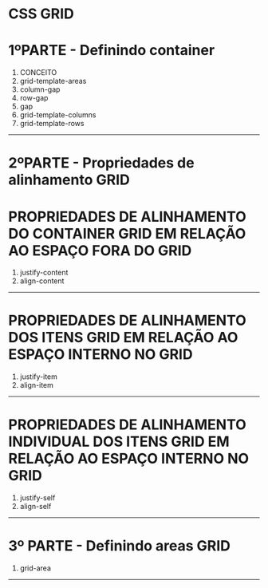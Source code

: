# CSS GRID
# 1ºPARTE - Definindo container

1. CONCEITO
2. grid-template-areas
3. column-gap
4. row-gap
5. gap
6. grid-template-columns
7. grid-template-rows
________________________________________________________________

# 2ºPARTE - Propriedades de alinhamento GRID

# PROPRIEDADES DE ALINHAMENTO DO CONTAINER GRID EM RELAÇÃO AO ESPAÇO FORA DO GRID

1. justify-content
2. align-content
________________________________________________________________
# PROPRIEDADES DE ALINHAMENTO DOS ITENS GRID EM RELAÇÃO AO ESPAÇO INTERNO NO GRID

1. justify-item
2. align-item
________________________________________________________________
# PROPRIEDADES DE ALINHAMENTO INDIVIDUAL DOS ITENS GRID EM RELAÇÃO AO ESPAÇO INTERNO NO GRID

1. justify-self
2. align-self
________________________________________________________________

# 3º PARTE - Definindo areas GRID

1. grid-area
________________________________________________________________